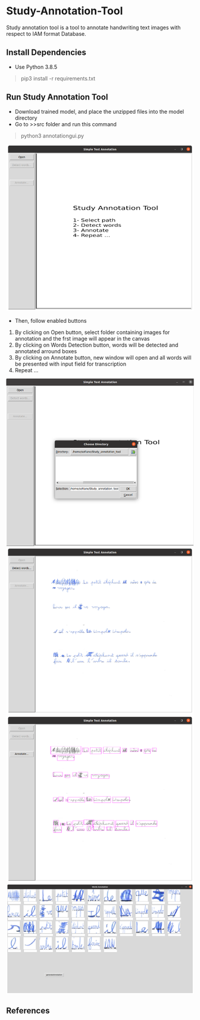 # Study-Annotation-Tool
Study annotation tool is a tool to annotate handwriting text images with respect to IAM format Database. 

## Install Dependencies
* Use Python 3.8.5

 > pip3 install -r requirements.txt

## Run Study Annotation Tool
* Download trained model, and place the unzipped files into the model directory
* Go to >>src folder and run this command

 > python3 annotationgui.py

![screen1](/images/screen1.png)

* Then, follow enabled buttons
1. By clicking on Open button, select folder containing images for annotation and the frst image will appear in the canvas
2. By clicking on Words Detection button, words will be detected and annotated arround boxes
3. By clicking on Annotate button, new window will open and all words will be presented with input field for transcription 
4. Repeat ...

![screen1](/images/screen2.png)
![screen1](/images/screen3.png)
![screen1](/images/screen4.png)
![screen1](/images/screen5.png)


## References
